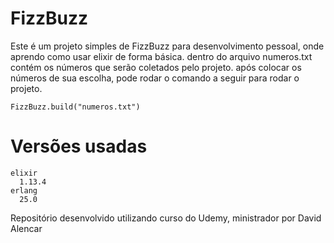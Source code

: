 # FizzBuzz
Este é um projeto simples de FizzBuzz para desenvolvimento pessoal, onde aprendo como usar elixir de forma básica. dentro do arquivo numeros.txt contém os números que serão coletados pelo projeto.
após colocar os números de sua escolha, pode rodar o comando a seguir para rodar o projeto.

```
FizzBuzz.build("numeros.txt")
```

# Versões usadas
```
elixir
  1.13.4
erlang
  25.0
```

Repositório desenvolvido utilizando curso do Udemy, ministrador por David Alencar
